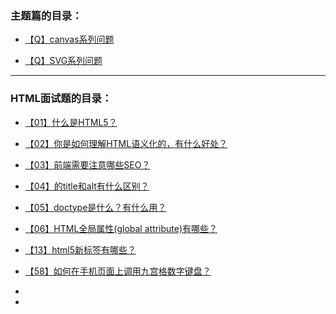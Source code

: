 

### 主题篇的目录：

- [【Q】canvas系列问题](submenu/canvas.md)

- [【Q】SVG系列问题](submenu/SVG.md)

  

  



---



### HTML面试题的目录：

- [【01】什么是HTML5？](submenu/01.md)

- [【02】你是如何理解HTML语义化的，有什么好处？](submenu/02.md)

- [【03】前端需要注意哪些SEO？](submenu/03.md)

- [【04】<img>的title和alt有什么区别？](submenu/04.md)

- [【05】doctype是什么？有什么用？](submenu/05.md)

- [【06】HTML全局属性(global attribute)有哪些？](submenu/06.md)

  

- [【13】html5新标签有哪些？](submenu/13.md)

- [【58】如何在手机页面上调用九宫格数字键盘？](submenu/58.md)

- 

- 










